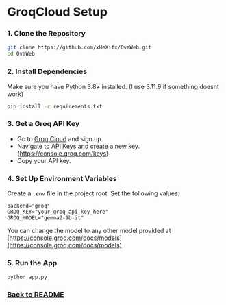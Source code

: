 # GroqCloud Setup

### 1. Clone the Repository

```bash
git clone https://github.com/xHeXifx/OvaWeb.git
cd OvaWeb
```

### 2. Install Dependencies

Make sure you have Python 3.8+ installed. (I use 3.11.9 if something doesnt work)

```bash
pip install -r requirements.txt
```

### 3. Get a Groq API Key

- Go to [Groq Cloud](https://console.groq.com/) and sign up.
- Navigate to API Keys and create a new key. (https://console.groq.com/keys)
- Copy your API key.

### 4. Set Up Environment Variables

Create a `.env` file in the project root:
Set the following values:

```
backend="groq"
GROQ_KEY="your_groq_api_key_here"
GROQ_MODEL="gemma2-9b-it"
```
You can change the model to any other model provided at [https://console.groq.com/docs/models](https://console.groq.com/docs/models)



### 5. Run the App

```bash
python app.py
```

### [Back to README](README.md#groqcloud-setup-online)